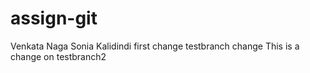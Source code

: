 # assign-git
Venkata Naga Sonia Kalidindi
first change
testbranch change
This is a change on testbranch2
